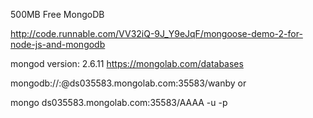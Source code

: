 500MB Free MongoDB

http://code.runnable.com/VV32iQ-9J_Y9eJqF/mongoose-demo-2-for-node-js-and-mongodb

mongod version: 2.6.11
https://mongolab.com/databases

mongodb://<dbuser>:<dbpassword>@ds035583.mongolab.com:35583/wanby   or

mongo ds035583.mongolab.com:35583/AAAA -u <dbuser> -p <dbpassword>
